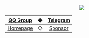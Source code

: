 <div align="center">

<h1>
  <img src="https://capsule-render.vercel.app/api?type=waving&color=timeGradient&height=200&section=footer&reversal=true&animation=twinkling&fontSize=70&fontAlignY=60&descAlignY=80&text=LLDev&desc=STUDENT_2333%27s%20LeviLamina%20%20Plugin%20Develop%20Organization" />
</h1>

| [QQ Group](https://jq.qq.com/?_wv=1027&k=wv5Irmqp) | ◆ | [Telegram](https://t.me/stu2333_home) |
| :-: | :-: | :-: |
| [Homepage](https://www.lgc2333.top/) | ◇ | [Sponsor](https://afdian.net/a/lgc2333) |

</div>
